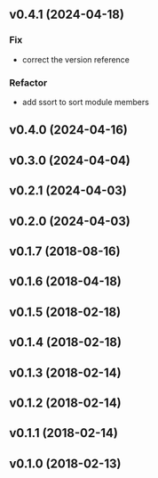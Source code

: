 ## v0.4.1 (2024-04-18)

### Fix

- correct the version reference

### Refactor

- add ssort to sort module members

## v0.4.0 (2024-04-16)

## v0.3.0 (2024-04-04)

## v0.2.1 (2024-04-03)

## v0.2.0 (2024-04-03)

## v0.1.7 (2018-08-16)

## v0.1.6 (2018-04-18)

## v0.1.5 (2018-02-18)

## v0.1.4 (2018-02-18)

## v0.1.3 (2018-02-14)

## v0.1.2 (2018-02-14)

## v0.1.1 (2018-02-14)

## v0.1.0 (2018-02-13)
